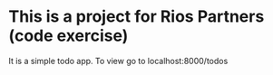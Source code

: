# This is a project for Rios Partners (code exercise)

It is a simple todo app.  To view go to localhost:8000/todos
